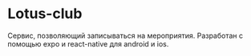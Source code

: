 # Lotus-club
 Сервис, позволяющий записываться на мероприятия. Разработан с помощью expo и react-native для android и ios.
